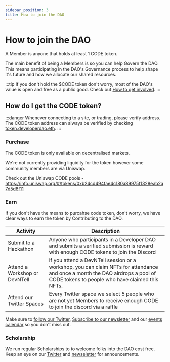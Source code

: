 ```yaml
---
sidebar_position: 3
title: How to join the DAO
---
```


# How to join the DAO

A Member is anyone that holds at least 1 CODE token.

The main benefit of being a Members is so you can help Govern the DAO. This means participating in the DAO's Governance process to help shape it's future and how we allocate our shared resources.

:::tip
If you don't hold the $CODE token don't worry, most of the DAO's value is open and free as a public good. Check out [How to get involved](/how-to-get-involved).
:::

## How do I get the CODE token?

:::danger
Whenever connecting to a site, or trading, please verify address. The CODE token address can always be verified by checking [token.developerdao.eth](https://app.ens.domains/token.developerdao.eth).
:::

### Purchase

The CODE token is only available on decentralised markets.

We're not currently providing liquidity for the token however some community members are via Uniswap.

Check out the Uniswap CODE pools - https://info.uniswap.org/#/tokens/0xb24cd494fae4c180a89975f1328eab2a7d5d8f11

### Earn

If you don't have the means to purcahse code token, don't worry, we have clear ways to earn the token by Contributing to the DAO.

| **Activity**                  | **Description**                                                                                                                                                                 |
| ----------------------------- | ------------------------------------------------------------------------------------------------------------------------------------------------------------------------------- |
| Submit to a Hackathon         | Anyone who participants in a Developer DAO and submits a verified submission is reward with enough CODE tokens to join the Discord                                              |
| Attend a Workshop or DevNTell | If you attend a DevNTell session or a workshop, you can claim NFTs for attendance and once a month the DAO airdrops a pool of CODE tokens to people who have claimed this NFTs. |
| Attend our Twitter Spaces     | Every Twitter space we select 5 people who are not yet Members to receive enough CODE to join the discord via a raffle                                                          |

Make sure to [follow our Twitter](https://twitter.com/developer_dao), [Subscribe to our newsletter](https://developerdao.substack.com/) and our [events calendar](https://lu.ma/developer-dao-events) so you don't miss out.

### Scholarship

We run regular Scholarships to to welcome folks into the DAO cost free. Keep an eye on our [Twitter](https://twitter.com/developer_dao) and [newseletter](https://developerdao.substack.com/) for announcements.
